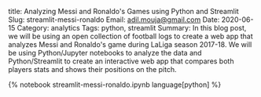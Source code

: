 title: Analyzing Messi and Ronaldo's Games using Python and Streamlit
Slug: streamlit-messi-ronaldo
Email: adil.mouja@gmail.com
Date: 2020-06-15
Category: analytics
Tags: python, streamlit
Summary: In this blog post, we will be using an open collection of football logs to create a web app that analyzes Messi and Ronaldo's game during LaLiga season 2017-18. We will be using Python/Jupyter notebooks to analyze the data and Python/Streamlit to create an interactive web app that compares both players stats and shows their positions on the pitch.

{% notebook streamlit-messi-ronaldo.ipynb language[python] %}	
